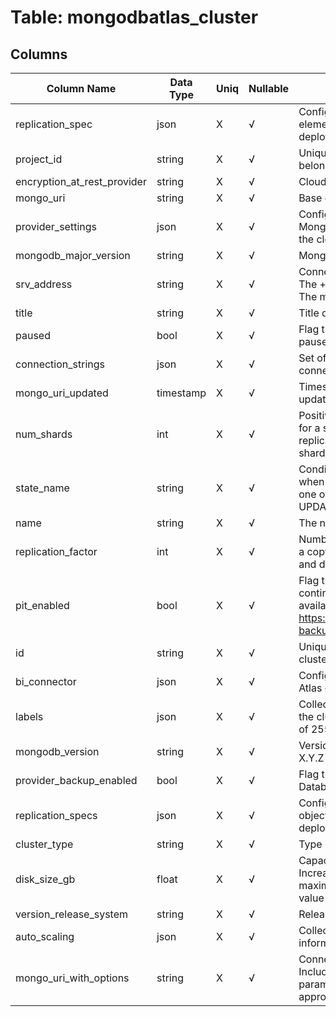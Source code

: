# Table: mongodbatlas_cluster

## Columns 

|  Column Name   |  Data Type  | Uniq | Nullable | Description | 
|  ----  | ----  | ----  | ----  | ---- | 
| replication_spec | json | X | √ | Configuration of each region in the cluster. Each element in this object represents a region where Atlas deploys your cluster. | 
| project_id | string | X | √ | Unique identifier of the project that this cluster belongs to. | 
| encryption_at_rest_provider | string | X | √ | Cloud service provider that offers Encryption at Rest. | 
| mongo_uri | string | X | √ | Base connection string for the cluster. | 
| provider_settings | json | X | √ | Configuration for the provisioned hosts on which MongoDB runs. The available options are specific to the cloud service provider. | 
| mongodb_major_version | string | X | √ | MongoDB Version of the cluster. | 
| srv_address | string | X | √ | Connection string for connecting to the Atlas cluster. The +srv modifier forces the connection to use TLS. The mongoURI parameter lists additional options. | 
| title | string | X | √ | Title of the resource. | 
| paused | bool | X | √ | Flag that indicates whether the cluster has been paused. | 
| connection_strings | json | X | √ | Set of connection strings that your applications use to connect to this cluster. | 
| mongo_uri_updated | timestamp | X | √ | Timestamp when the connection string was last updated. | 
| num_shards | int | X | √ | Positive integer that specifies the number of shards for a sharded cluster. If this is set to 1, the cluster is a replica set. If this is set to 2 or higher, the cluster is a sharded cluster with the number of shards specified. | 
| state_name | string | X | √ | Condition in which the API resource finds the cluster when you called the resource. The resource returns one of the following states: IDLE, CREATING, UPDATING, DELETING, DELETED, REPAIRING. | 
| name | string | X | √ | The name of the cluster as it appears in Atlas. | 
| replication_factor | int | X | √ | Number of replica set members. Each member keeps a copy of your databases, providing high availability and data redundancy. | 
| pit_enabled | bool | X | √ | Flag that indicates whether the cluster uses continuous cloud backups. More information is available at https://www.mongodb.com/docs/atlas/backup/cloud-backup/overview/#continuous-cloud-backups. | 
| id | string | X | √ | Unique 24-hexadecimal digit string that identifies the cluster. | 
| bi_connector | json | X | √ | Configuration settings applied to BI Connector for Atlas on this cluster. | 
| labels | json | X | √ | Collection of key-value pairs that tag and categorize the cluster. Each key and value has a maximum length of 255 characters. | 
| mongodb_version | string | X | √ | Version of MongoDB that the cluster is running, in X.Y.Z format. | 
| provider_backup_enabled | bool | X | √ | Flag that indicates if the cluster uses Back Up Your Database Deployment for backups. | 
| replication_specs | json | X | √ | Configuration for each zone in a Global Cluster. Each object in this array represents a zone where Atlas deploys nodes for your Global Cluster. | 
| cluster_type | string | X | √ | Type of the cluster. | 
| disk_size_gb | float | X | √ | Capacity, in gigabytes, of the host's root volume. Increase this number to add capacity, up to a maximum possible value of 4096 (i.e., 4 TB). This value must be a positive number. | 
| version_release_system | string | X | √ | Release cadence that Atlas uses for this cluster. | 
| auto_scaling | json | X | √ | Collection of settings that configures auto-scaling information for the cluster. | 
| mongo_uri_with_options | string | X | √ | Connection string for connecting to the Atlas cluster. Includes the replicaSet, ssl, and authSource query parameters in the connection string with values appropriate for the cluster. | 


